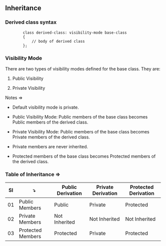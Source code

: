 ## Inheritance

### Derived class syntax

            class derived-class: visibility-mode base-class
            {
                // body of derived class
            };

### Visibility Mode

There are two types of visibility modes defined for the base class. They are:

1. Public Visibility

2. Private Visibility

Notes =>

- Default visibility mode is private.

- Public Visibility Mode: Public members of the base class becomes Public members of the derived class.

- Private Visibility Mode: Public members of the base class becomes Private members of the derived class.

- Private members are never inherited.

- Protected members of the base class becomes Protected members of the derived class.

### Table of Inheritance =>

| Sl  | ⤵️                | Public Derivation | Private Derivation | Protected Derivation |
| --- | ----------------- | ----------------- | ------------------ | -------------------- |
| 01  | Public Members    | Public            | Private            | Protected            |
| 02  | Private Members   | Not Inherited     | Not Inherited      | Not Inherited        |
| 03  | Protected Members | Protected         | Private            | Protected            |
